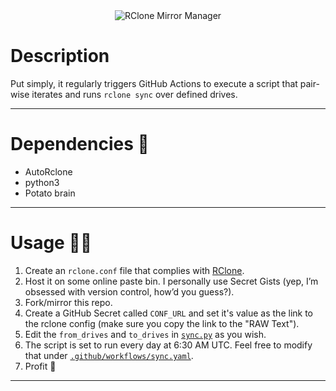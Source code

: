 <div align="center">

<img src="https://capsule-render.vercel.app/api?type=waving&color=gradient&height=300&text= AutoRClone_Sync &fontAlignY=35&desc=Backup%20your%20Beloved%20RClone%20Drives%20to%20Multiple%20Mirrors&animation=fadeIn&fontColor=0c1017" alt="RClone Mirror Manager"/>

</div>

# Description
Put simply, it regularly triggers GitHub Actions to execute a script that pair-wise iterates and runs `rclone sync` over defined drives. 

---

# Dependencies 🧰
- AutoRclone
- python3
- Potato brain

---

# Usage 👨‍💻
1. Create an `rclone.conf` file that complies with [RClone](https://rclone.org/).
2. Host it on some online paste bin. I personally use Secret Gists (yep, I’m obsessed with version control, how’d you guess?).
3. Fork/mirror this repo.
4. Create a GitHub Secret called `CONF_URL` and set it's value as the link to the rclone config (make sure you copy the link to the "RAW Text").
5. Edit the `from_drives` and `to_drives` in [`sync.py`](sync.py) as you wish.
6. The script is set to run every day at 6:30 AM UTC. Feel free to modify that under [`.github/workflows/sync.yaml`](.github/workflows/sync.yaml).
7. Profit 💯

---
